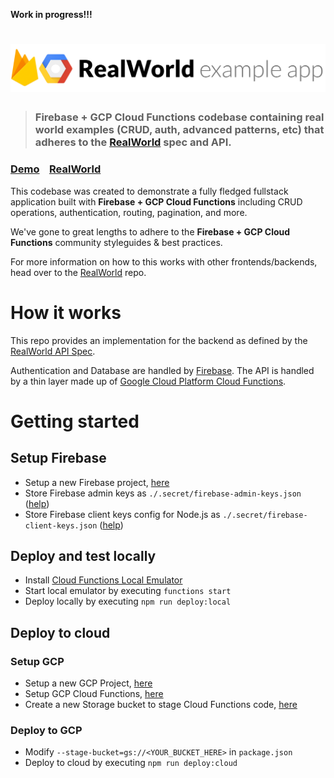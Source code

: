 **Work in progress!!!**

# ![RealWorld Example App](logo.png)

> ### Firebase + GCP Cloud Functions codebase containing real world examples (CRUD, auth, advanced patterns, etc) that adheres to the [RealWorld](https://github.com/gothinkster/realworld-example-apps) spec and API.

### [Demo]()&nbsp;&nbsp;&nbsp;&nbsp;[RealWorld](https://github.com/gothinkster/realworld)

This codebase was created to demonstrate a fully fledged fullstack application built with **Firebase + GCP Cloud Functions** including CRUD operations, authentication, routing, pagination, and more.

We've gone to great lengths to adhere to the **Firebase + GCP Cloud Functions** community styleguides & best practices.

For more information on how to this works with other frontends/backends, head over to the [RealWorld](https://github.com/gothinkster/realworld) repo.


# How it works

This repo provides an implementation for the backend as defined by the [RealWorld API Spec](https://github.com/gothinkster/realworld/tree/master/api#readme).

Authentication and Database are handled by [Firebase](https://firebase.google.com/docs/). The API is handled by a thin layer made up of [Google Cloud Platform Cloud Functions](https://cloud.google.com/functions/docs/).

# Getting started

## Setup Firebase

* Setup a new Firebase project, [here](http://firebase.google.com)
* Store Firebase admin keys as `./.secret/firebase-admin-keys.json`  ([help](https://firebase.google.com/docs/admin/setup))
* Store Firebase client keys config for Node.js as `./.secret/firebase-client-keys.json` ([help](https://firebase.google.com/docs/web/setup))


## Deploy and test locally

* Install [Cloud Functions Local Emulator](https://cloud.google.com/functions/docs/emulator)
* Start local emulator by executing `functions start`
* Deploy locally by executing `npm run deploy:local`

## Deploy to cloud

### Setup GCP
* Setup a new GCP Project, [here](https://console.cloud.google.com/)
* Setup GCP Cloud Functions, [here](https://console.cloud.google.com/functions)
* Create a new Storage bucket to stage Cloud Functions code, [here](https://console.cloud.google.com/storage)

### Deploy to GCP
* Modify `--stage-bucket=gs://<YOUR_BUCKET_HERE>` in `package.json`
* Deploy to cloud by executing `npm run deploy:cloud`